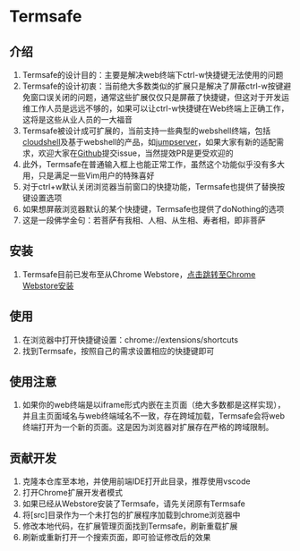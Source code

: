 # Termsafe
## 介绍
1. Termsafe的设计目的：主要是解决web终端下ctrl-w快捷键无法使用的问题
1. Termsafe的设计初衷：当前绝大多数类似的扩展只是解决了屏蔽ctrl-w按键避免窗口误关闭的问题，通常这些扩展仅仅只是屏蔽了快捷键，但这对于开发运维工作人员是远远不够的，如果可以让ctrl-w快捷键在Web终端上正确工作，这将是这些从业人员的一大福音
1. Termsafe被设计成可扩展的，当前支持一些典型的webshell终端，包括[cloudshell](https://github.com/cloudtty/cloudtty)及基于webshell的产品，如[jumpserver](https://jumpserver.org)，如果大家有新的适配需求，欢迎大家在[Github](https://github.com/wurenny/termsafe)提交issue，当然提效PR是更受欢迎的
1. 此外，Termsafe在普通输入框上也能正常工作，虽然这个功能似乎没有多大用，只是满足一些Vim用户的特殊喜好
1. 对于ctrl+w默认关闭浏览器当前窗口的快捷功能，Termsafe也提供了替换按键设置选项
1. 如果想屏蔽浏览器默认的某个快捷键，Termsafe也提供了doNothing的选项
1. 这是一段佛学金句：若菩萨有我相、人相、从生相、寿者相，即非菩萨


## 安装
1. Termsafe目前已发布至从Chrome Webstore，[点击跳转至Chrome Webstore安装](https://chrome.google.com/webstore/detail/termsafe/)

## 使用
1. 在浏览器中打开快捷键设置：chrome://extensions/shortcuts
1. 找到Termsafe，按照自己的需求设置相应的快捷键即可

## 使用注意
1. 如果你的web终端是以iframe形式内嵌在主页面（绝大多数都是这样实现），并且主页面域名与web终端域名不一致，存在跨域加载，Termsafe会将web终端打开为一个新的页面。这是因为浏览器对扩展存在严格的跨域限制。

## 贡献开发
1. 克隆本仓库至本地，并使用前端IDE打开此目录，推荐使用vscode
1. 打开Chrome扩展开发者模式
1. 如果已经从Webstore安装了Termsafe，请先关闭原有Termsafe
1. 将[src]目录作为一个未打包的扩展程序加载到chrome浏览器中
1. 修改本地代码，在扩展管理页面找到Termsafe，刷新重载扩展
1. 刷新或重新打开一个搜索页面，即可验证修改后的效果
